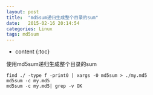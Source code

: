 ```yaml
---
layout: post
title:  "md5sum递归生成整个目录的sum"
date:   2015-02-16 20:14:54
categories: Linux
tags: md5sum
---
```


* content
{:toc}

使用md5sum递归生成整个目录的sum


```
find ./ -type f -print0 | xargs -0 md5sum > ./my.md5
md5sum -c my.md5
md5sum -c my.md5| grep -v OK
```